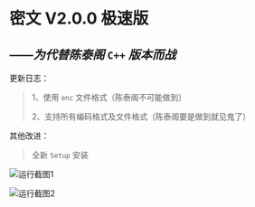 # 密文 V2.0.0 极速版
## ***——为代替陈泰阁***  `C++` ***版本而战***

更新日志：

> 1、使用 `enc` 文件格式（陈泰阁不可能做到）
>
> 2、支持所有编码格式及文件格式（陈泰阁要是做到就见鬼了）

其他改进：

> 全新 `Setup` 安装

![运行截图1](https://user-images.githubusercontent.com/96654947/147848420-ee1c5270-f161-45b3-a752-ab1691702a41.png)

![运行截图2](https://user-images.githubusercontent.com/96654947/147819994-c392d28d-2fdd-4c7e-88c4-748a570a6b16.png)
